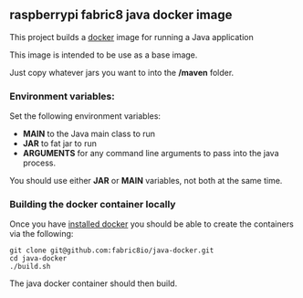 ## raspberrypi fabric8 java docker image

This project builds a [docker](http://docker.io/) image for running a Java application

This image is intended to be use as a base image.

Just copy whatever jars you want to into the **/maven** folder.

### Environment variables:

Set the following environment variables:

* **MAIN** to the Java main class to run
* **JAR** to fat jar to run
* **ARGUMENTS** for any command line arguments to pass into the java process.

You should use either **JAR** or **MAIN** variables, not both at the same time.

### Building the docker container locally

Once you have [installed docker](https://www.docker.io/gettingstarted/#h_installation) you should be able to create the containers via the following:

    git clone git@github.com:fabric8io/java-docker.git
    cd java-docker
    ./build.sh

The java docker container should then build.

